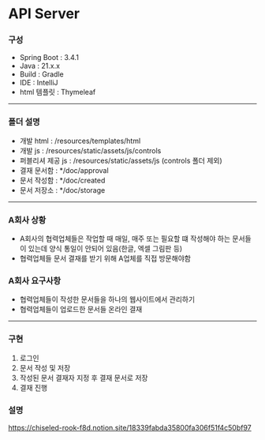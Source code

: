 # API Server
### 구성
- Spring Boot : 3.4.1
- Java : 21.x.x
- Build : Gradle
- IDE : IntelliJ
- html 템플릿 : Thymeleaf
---
### 폴더 설명
- 개발 html : /resources/templates/html
- 개발 js : /resources/static/assets/js/controls
- 퍼블리셔 제공 js : /resources/static/assets/js (controls 폴더 제외)
- 결재 문서함 : */doc/approval
- 문서 작성함 : */doc/created
- 문서 저장소 : */doc/storage
---
### A회사 상황
- A회사의 협력업체들은 작업할 때 매일, 매주 또는 필요할 떄 작성해야 하는 문서들이 있는데 양식 통일이 안되어 있음(한글, 엑셀 그림판 등)
- 협력업체들 문서 결재를 받기 위해 A업체를 직접 방문해야함
### A회사 요구사항
- 협력업체들이 작성한 문서들을 하나의 웹사이트에서 관리하기
- 협력업체들이 업로드한 문서들 온라인 결재
---
### 구현
1. 로그인
2. 문서 작성 및 저장
3. 작성된 문서 결재자 지정 후 결재 문서로 저장
4. 결재 진행
### 설명
https://chiseled-rook-f8d.notion.site/18339fabda35800fa306f51f4c50bf97
